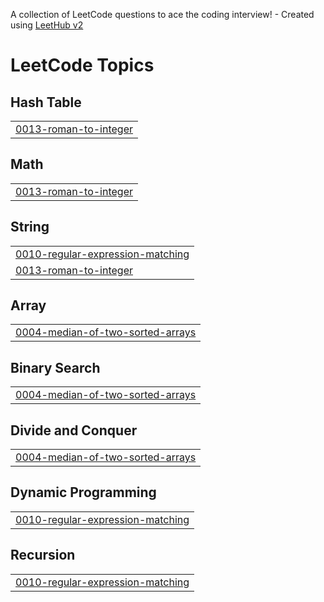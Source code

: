 A collection of LeetCode questions to ace the coding interview! - Created using [LeetHub v2](https://github.com/arunbhardwaj/LeetHub-2.0)
<!---LeetCode Topics Start-->
# LeetCode Topics
## Hash Table
|  |
| ------- |
| [0013-roman-to-integer](https://github.com/Boitumelo-Lefaphana/LeetCode/tree/master/0013-roman-to-integer) |
## Math
|  |
| ------- |
| [0013-roman-to-integer](https://github.com/Boitumelo-Lefaphana/LeetCode/tree/master/0013-roman-to-integer) |
## String
|  |
| ------- |
| [0010-regular-expression-matching](https://github.com/Boitumelo-Lefaphana/LeetCode/tree/master/0010-regular-expression-matching) |
| [0013-roman-to-integer](https://github.com/Boitumelo-Lefaphana/LeetCode/tree/master/0013-roman-to-integer) |
## Array
|  |
| ------- |
| [0004-median-of-two-sorted-arrays](https://github.com/Boitumelo-Lefaphana/LeetCode/tree/master/0004-median-of-two-sorted-arrays) |
## Binary Search
|  |
| ------- |
| [0004-median-of-two-sorted-arrays](https://github.com/Boitumelo-Lefaphana/LeetCode/tree/master/0004-median-of-two-sorted-arrays) |
## Divide and Conquer
|  |
| ------- |
| [0004-median-of-two-sorted-arrays](https://github.com/Boitumelo-Lefaphana/LeetCode/tree/master/0004-median-of-two-sorted-arrays) |
## Dynamic Programming
|  |
| ------- |
| [0010-regular-expression-matching](https://github.com/Boitumelo-Lefaphana/LeetCode/tree/master/0010-regular-expression-matching) |
## Recursion
|  |
| ------- |
| [0010-regular-expression-matching](https://github.com/Boitumelo-Lefaphana/LeetCode/tree/master/0010-regular-expression-matching) |
<!---LeetCode Topics End-->